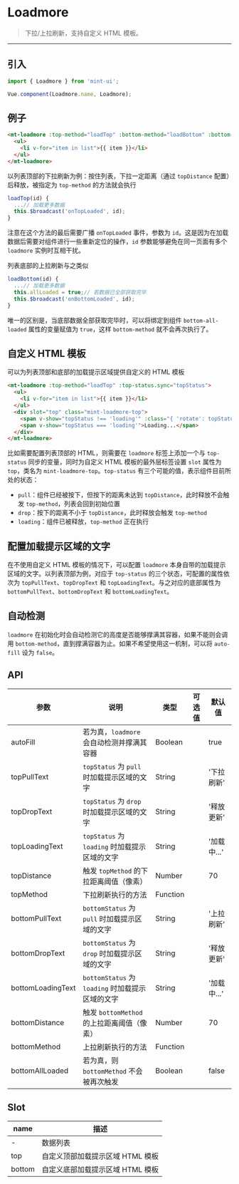 # Loadmore

> 下拉/上拉刷新，支持自定义 HTML 模板。

-------------

## 引入

```javascript
import { Loadmore } from 'mint-ui';

Vue.component(Loadmore.name, Loadmore);
```

## 例子

```html
<mt-loadmore :top-method="loadTop" :bottom-method="loadBottom" :bottom-all-loaded="allLoaded">
  <ul>
    <li v-for="item in list">{{ item }}</li>
  </ul>
</mt-loadmore>
```

以列表顶部的下拉刷新为例：按住列表，下拉一定距离（通过 `topDistance` 配置）后释放，被指定为 `top-method` 的方法就会执行

```javascript
loadTop(id) {
  ...// 加载更多数据
  this.$broadcast('onTopLoaded', id);
}
```
注意在这个方法的最后需要广播 `onTopLoaded` 事件，参数为 `id`。这是因为在加载数据后需要对组件进行一些重新定位的操作，`id` 参数能够避免在同一页面有多个 `loadmore` 实例时互相干扰。

列表底部的上拉刷新与之类似

```javascript
loadBottom(id) {
  ...// 加载更多数据
  this.allLoaded = true;// 若数据已全部获取完毕
  this.$broadcast('onBottomLoaded', id);
}
```
唯一的区别是，当底部数据全部获取完毕时，可以将绑定到组件 `bottom-all-loaded` 属性的变量赋值为 `true`，这样 `bottom-method` 就不会再次执行了。

## 自定义 HTML 模板

可以为列表顶部和底部的加载提示区域提供自定义的 HTML 模板
```html
<mt-loadmore :top-method="loadTop" :top-status.sync="topStatus">
  <ul>
    <li v-for="item in list">{{ item }}</li>
  </ul>
  <div slot="top" class="mint-loadmore-top">
    <span v-show="topStatus !== 'loading'" :class="{ 'rotate': topStatus === 'drop' }">↓</span>
    <span v-show="topStatus === 'loading'">Loading...</span>
  </div>
</mt-loadmore>
```
比如需要配置列表顶部的 HTML，则需要在 `loadmore` 标签上添加一个与 `top-status` 同步的变量，同时为自定义 HTML 模板的最外层标签设置 `slot` 属性为 `top`，类名为 `mint-loadmore-top`。`top-status` 有三个可能的值，表示组件目前所处的状态：
*  `pull`：组件已经被按下，但按下的距离未达到 `topDistance`，此时释放不会触发 `top-method`，列表会回到初始位置
*  `drop`：按下的距离不小于 `topDistance`，此时释放会触发 `top-method`
*  `loading`：组件已被释放，`top-method` 正在执行

## 配置加载提示区域的文字
在不使用自定义 HTML 模板的情况下，可以配置 `loadmore` 本身自带的加载提示区域的文字。以列表顶部为例，对应于 `top-status` 的三个状态，可配置的属性依次为 `topPullText`、`topDropText` 和 `topLoadingText`。与之对应的底部属性为 `bottomPullText`、`bottomDropText` 和 `bottomLoadingText`。

## 自动检测
`loadmore` 在初始化时会自动检测它的高度是否能够撑满其容器，如果不能则会调用 `bottom-method`，直到撑满容器为止。如果不希望使用这一机制，可以将 `auto-fill` 设为 `false`。

## API
| 参数 | 说明 | 类型 | 可选值 | 默认值 |
|------|-------|---------|-------|--------|
| autoFill | 若为真，`loadmore` 会自动检测并撑满其容器 | Boolean | | true |
| topPullText | `topStatus` 为 `pull` 时加载提示区域的文字 | String | | '下拉刷新' |
| topDropText | `topStatus` 为 `drop` 时加载提示区域的文字 | String | | '释放更新' |
| topLoadingText | `topStatus` 为 `loading` 时加载提示区域的文字 | String | | '加载中...' |
| topDistance | 触发 `topMethod` 的下拉距离阈值（像素） | Number | | 70 |
| topMethod | 下拉刷新执行的方法 | Function | | |
| bottomPullText | `bottomStatus` 为 `pull` 时加载提示区域的文字 | String | | '上拉刷新' |
| bottomDropText | `bottomStatus` 为 `drop` 时加载提示区域的文字 | String | | '释放更新' |
| bottomLoadingText | `bottomStatus` 为 `loading` 时加载提示区域的文字 | String | | '加载中...' |
| bottomDistance | 触发 `bottomMethod` 的上拉距离阈值（像素） | Number | | 70 |
| bottomMethod | 上拉刷新执行的方法 | Function | | |
| bottomAllLoaded | 若为真，则 `bottomMethod` 不会被再次触发 | Boolean | | false |

## Slot
| name | 描述 |
|------|--------|
| - | 数据列表 |
| top | 自定义顶部加载提示区域 HTML 模板 |
| bottom | 自定义底部加载提示区域 HTML 模板 |
